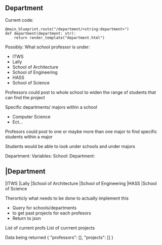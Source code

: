 Department
----------

Current code:
```
@main_blueprint.route("/department/<string:department>")
def department(department: str):
    return render_template("department.html")
```
Possibly:
What school professor is under:
- ITWS
- Lally 
- School of Architecture
- School of Engineering
- HASS
- School of Science

Professors could post to whole school to widen the range of students that can find the project 

Specific departments/ majors within a school 
- Computer Science
- Ect...

Profesors could post to one or maybe more than one major to find specific students within a major

Students would be able to look under schools and under majors

Department:
    Variables:
        School:
            Department:

|Department
----------
|ITWS
|Lally 
|School of Architecture
|School of Engineering
|HASS
|School of Science 

Therorticly what needs to be done to actually implement this
- Query for schools/departments
- to get past projects for each profesors
- Return to json    

List of current profs
List of currrent projects 

Data being returned 
{
  "professors": [],
  "projects": []
}
